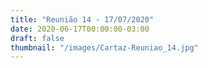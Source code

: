 ```yaml
---
title: "Reunião 14 - 17/07/2020"
date: 2020-06-17T00:00:00-03:00
draft: false
thumbnail: "/images/Cartaz-Reuniao_14.jpg"
---
```

